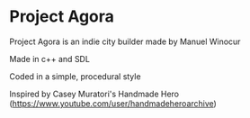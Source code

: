# Project Agora #

Project Agora is an indie city builder made by Manuel Winocur

Made in c++ and SDL

Coded in a simple, procedural style

Inspired by Casey Muratori's Handmade Hero (https://www.youtube.com/user/handmadeheroarchive)
